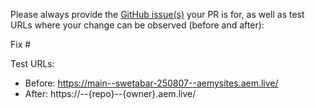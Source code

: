 Please always provide the [GitHub issue(s)](../issues) your PR is for, as well as test URLs where your change can be observed (before and after):

Fix #<gh-issue-id>

Test URLs:
- Before: https://main--swetabar-250807--aemysites.aem.live/
- After: https://<branch>--{repo}--{owner}.aem.live/
